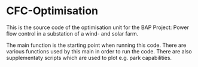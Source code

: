 # CFC-Optimisation

This is the source code of the optimisation unit for the BAP Project: Power flow control in a substation of a wind- and solar farm. 

The main function is the starting point when running this code. There are various functions used by this main in order to run the code. There are also supplementaty scripts which are used to plot e.g. park capabilities. 
